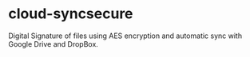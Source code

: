 # cloud-syncsecure
Digital Signature of files using AES encryption and automatic sync with Google Drive and DropBox.
